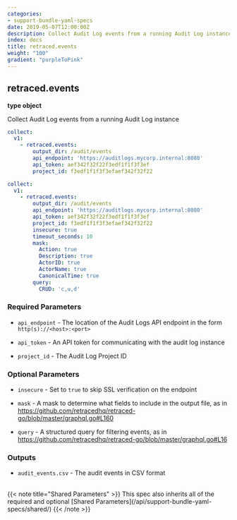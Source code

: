 ```yaml
---
categories:
- support-bundle-yaml-specs
date: 2019-05-07T12:00:00Z
description: Collect Audit Log events from a running Audit Log instance
index: docs
title: retraced.events
weight: "100"
gradient: "purpleToPink"
---
```


## retraced.events

**type object**

Collect Audit Log events from a running Audit Log instance


```yaml
collect:
  v1:
    - retraced.events:
        output_dir: /audit/events
        api_endpoint: 'https://auditlogs.mycorp.internal:8080'
        api_token: aef342f32f22f3edf1f1f3f3ef
        project_id: f3edf1f1f3f3efaef342f32f22
```

```yaml
collect:
  v1:
    - retraced.events:
        output_dir: /audit/events
        api_endpoint: 'https://auditlogs.mycorp.internal:8080'
        api_token: aef342f32f22f3edf1f1f3f3ef
        project_id: f3edf1f1f3f3efaef342f32f22
        insecure: true
        timeout_seconds: 10
        mask:
          Action: true
          Description: true
          ActorID: true
          ActorName: true
          CanonicalTime: true
        query:
          CRUD: 'c,u,d'
```


### Required Parameters


- `api_endpoint` - The location of the Audit Logs API endpoint in the form `http(s)://<host>:<port>`


- `api_token` - An API token for communicating with the audit log instance


- `project_id` - The Audit Log Project ID



### Optional Parameters


- `insecure` - Set to `true` to skip SSL verification on the endpoint


- `mask` - A mask to determine what fields to include in the output file, as in https://github.com/retracedhq/retraced-go/blob/master/graphql.go#L160


- `query` - A structured query for filtering events, as in https://github.com/retracedhq/retraced-go/blob/master/graphql.go#L16



### Outputs

    
- `audit_events.csv` - The audit events in CSV format


<br>
{{< note title="Shared Parameters" >}}
This spec also inherits all of the required and optional [Shared Parameters](/api/support-bundle-yaml-specs/shared/)
{{< /note >}}

  